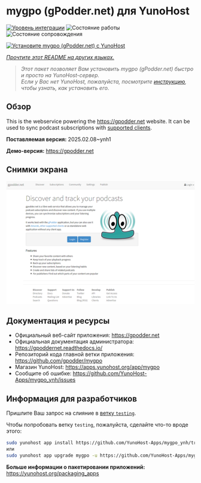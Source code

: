 <!--
Важно: этот README был автоматически сгенерирован <https://github.com/YunoHost/apps/tree/master/tools/readme_generator>
Он НЕ ДОЛЖЕН редактироваться вручную.
-->

# mygpo (gPodder.net) для YunoHost

[![Уровень интеграции](https://apps.yunohost.org/badge/integration/mygpo)](https://ci-apps.yunohost.org/ci/apps/mygpo/)
![Состояние работы](https://apps.yunohost.org/badge/state/mygpo)
![Состояние сопровождения](https://apps.yunohost.org/badge/maintained/mygpo)

[![Установите mygpo (gPodder.net) с YunoHost](https://install-app.yunohost.org/install-with-yunohost.svg)](https://install-app.yunohost.org/?app=mygpo)

*[Прочтите этот README на других языках.](./ALL_README.md)*

> *Этот пакет позволяет Вам установить mygpo (gPodder.net) быстро и просто на YunoHost-сервер.*  
> *Если у Вас нет YunoHost, пожалуйста, посмотрите [инструкцию](https://yunohost.org/install), чтобы узнать, как установить его.*

## Обзор

This is the webservice powering the https://gpodder.net website. It can be used to sync podcast subscriptions with [supported clients](https://gpoddernet.readthedocs.io/en/latest/user/clients.html).


**Поставляемая версия:** 2025.02.08~ynh1

**Демо-версия:** <https://gpodder.net>

## Снимки экрана

![Снимок экрана mygpo (gPodder.net)](./doc/screenshots/screenshot1.png)

## Документация и ресурсы

- Официальный веб-сайт приложения: <https://gpodder.net>
- Официальная документация администратора: <https://gpoddernet.readthedocs.io/>
- Репозиторий кода главной ветки приложения: <https://github.com/gpodder/mygpo>
- Магазин YunoHost: <https://apps.yunohost.org/app/mygpo>
- Сообщите об ошибке: <https://github.com/YunoHost-Apps/mygpo_ynh/issues>

## Информация для разработчиков

Пришлите Ваш запрос на слияние в [ветку `testing`](https://github.com/YunoHost-Apps/mygpo_ynh/tree/testing).

Чтобы попробовать ветку `testing`, пожалуйста, сделайте что-то вроде этого:

```bash
sudo yunohost app install https://github.com/YunoHost-Apps/mygpo_ynh/tree/testing --debug
или
sudo yunohost app upgrade mygpo -u https://github.com/YunoHost-Apps/mygpo_ynh/tree/testing --debug
```

**Больше информации о пакетировании приложений:** <https://yunohost.org/packaging_apps>
